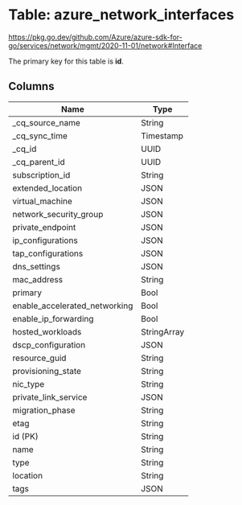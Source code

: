 # Table: azure_network_interfaces

https://pkg.go.dev/github.com/Azure/azure-sdk-for-go/services/network/mgmt/2020-11-01/network#Interface

The primary key for this table is **id**.



## Columns
| Name          | Type          |
| ------------- | ------------- |
|_cq_source_name|String|
|_cq_sync_time|Timestamp|
|_cq_id|UUID|
|_cq_parent_id|UUID|
|subscription_id|String|
|extended_location|JSON|
|virtual_machine|JSON|
|network_security_group|JSON|
|private_endpoint|JSON|
|ip_configurations|JSON|
|tap_configurations|JSON|
|dns_settings|JSON|
|mac_address|String|
|primary|Bool|
|enable_accelerated_networking|Bool|
|enable_ip_forwarding|Bool|
|hosted_workloads|StringArray|
|dscp_configuration|JSON|
|resource_guid|String|
|provisioning_state|String|
|nic_type|String|
|private_link_service|JSON|
|migration_phase|String|
|etag|String|
|id (PK)|String|
|name|String|
|type|String|
|location|String|
|tags|JSON|